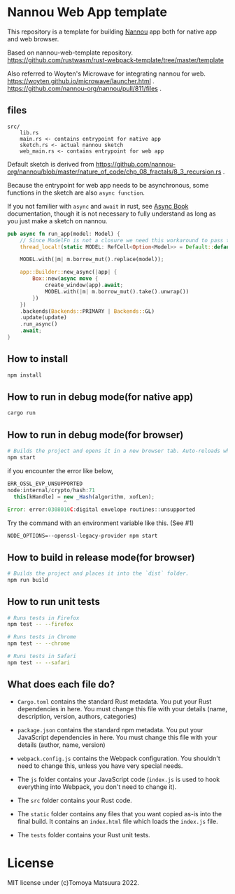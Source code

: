 # Nannou Web App template

This repository is a template for building [Nannou](https://github.com/nannou-org/nannou) app both for native app and web browser.

Based on nannou-web-template repository. https://github.com/rustwasm/rust-webpack-template/tree/master/template

Also referred to Woyten's Microwave for integrating nannou for web. https://woyten.github.io/microwave/launcher.html .
https://github.com/nannou-org/nannou/pull/811/files .



## files

```
src/
    lib.rs
    main.rs <- contains entrypoint for native app
    sketch.rs <- actual nannou sketch
    web_main.rs <- contains entrypoint for web app
```

Default sketch is derived from https://github.com/nannou-org/nannou/blob/master/nature_of_code/chp_08_fractals/8_3_recursion.rs .

Because the entrypoint for web app needs to be asynchronous, some functions in the sketch are also `async function`.

If you not familier with `async` and `await` in rust, see [Async Book](https://rust-lang.github.io/async-book/) documentation, though it is not necessary to fully understand as long as you just make a sketch on nannou.

```rust
pub async fn run_app(model: Model) {
    // Since ModelFn is not a closure we need this workaround to pass the calculated model
    thread_local!(static MODEL: RefCell<Option<Model>> = Default::default());

    MODEL.with(|m| m.borrow_mut().replace(model));

    app::Builder::new_async(|app| {
        Box::new(async move {
            create_window(app).await;
            MODEL.with(|m| m.borrow_mut().take().unwrap())
        })
    })
    .backends(Backends::PRIMARY | Backends::GL)
    .update(update)
    .run_async()
    .await;
}
```

## How to install

```sh
npm install
```

## How to run in debug mode(for native app)

```sh
cargo run
```
## How to run in debug mode(for browser)

```sh
# Builds the project and opens it in a new browser tab. Auto-reloads when the project changes.
npm start
```

if you encounter the error like below,

```js
ERR_OSSL_EVP_UNSUPPORTED
node:internal/crypto/hash:71
  this[kHandle] = new _Hash(algorithm, xofLen);
                  ^
Error: error:0308010C:digital envelope routines::unsupported
```

Try the command with an environment variable like this. (See #1)

 `NODE_OPTIONS=--openssl-legacy-provider npm start`

## How to build in release mode(for browser)

```sh
# Builds the project and places it into the `dist` folder.
npm run build
```

## How to run unit tests

```sh
# Runs tests in Firefox
npm test -- --firefox

# Runs tests in Chrome
npm test -- --chrome

# Runs tests in Safari
npm test -- --safari
```

## What does each file do?

* `Cargo.toml` contains the standard Rust metadata. You put your Rust dependencies in here. You must change this file with your details (name, description, version, authors, categories)

* `package.json` contains the standard npm metadata. You put your JavaScript dependencies in here. You must change this file with your details (author, name, version)

* `webpack.config.js` contains the Webpack configuration. You shouldn't need to change this, unless you have very special needs.

* The `js` folder contains your JavaScript code (`index.js` is used to hook everything into Webpack, you don't need to change it).

* The `src` folder contains your Rust code.

* The `static` folder contains any files that you want copied as-is into the final build. It contains an `index.html` file which loads the `index.js` file.

* The `tests` folder contains your Rust unit tests.


# License

MIT license under (c)Tomoya Matsuura 2022.

